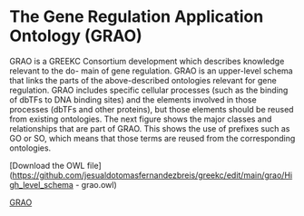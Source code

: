 
# The Gene Regulation Application Ontology (GRAO)

GRAO is a GREEKC Consortium development which describes knowledge relevant to the do- main of gene regulation. GRAO is an upper-level schema that links the parts of the above-described ontologies relevant for gene regulation. GRAO includes specific cellular processes (such as the binding of dbTFs to DNA binding sites) and the elements involved in those processes (dbTFs and other proteins), but those elements should be reused from existing ontologies. The next figure shows the major classes and relationships that are part of GRAO. This shows the use of prefixes such as GO or SO, which means that those terms are reused from the corresponding ontologies.

[Download the OWL file](https://github.com/jesualdotomasfernandezbreis/greekc/edit/main/grao/High_level_schema - grao.owl)

[GRAO](https://github.com/jesualdotomasfernandezbreis/greekc/edit/main/grao/grao.png "The Gene Regulation High Level Simplified Schema. ")




